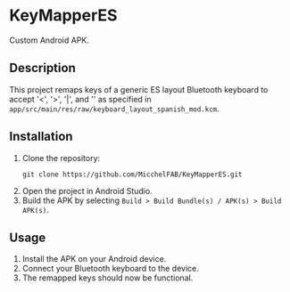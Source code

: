 # KeyMapperES
Custom Android APK.

## Description
This project remaps keys of a generic ES layout Bluetooth keyboard to accept '<', '>', '|', and '\' as specified in `app/src/main/res/raw/keyboard_layout_spanish_mod.kcm`.

## Installation
1. Clone the repository:
   ```
   git clone https://github.com/MicchelFAB/KeyMapperES.git
   ```
2. Open the project in Android Studio.
3. Build the APK by selecting `Build > Build Bundle(s) / APK(s) > Build APK(s)`.

## Usage
1. Install the APK on your Android device.
2. Connect your Bluetooth keyboard to the device.
3. The remapped keys should now be functional.
